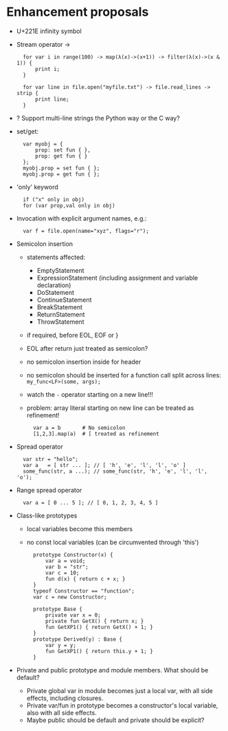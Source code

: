﻿Enhancement proposals
=====================

* U+221E infinity symbol

* Stream operator ->

        for var i in range(100) -> map(λ(x)->(x+1)) -> filter(λ(x)->(x & 1)) {
            print i;
        }

        for var line in file.open("myfile.txt") -> file.read_lines -> strip {
            print line;
        }

* ? Support multi-line strings the Python way or the C way?

* set/get:

        var myobj = {
            prop: set fun { },
            prop: get fun { }
        };
        myobj.prop = set fun { };
        myobj.prop = get fun { };

* 'only' keyword

        if ("x" only in obj)
        for (var prop,val only in obj)

* Invocation with explicit argument names, e.g.:

        var f = file.open(name="xyz", flags="r");

* Semicolon insertion
    - statements affected:
      - EmptyStatement
      - ExpressionStatement (including assignment and variable declaration)
      - DoStatement
      - ContinueStatement
      - BreakStatement
      - ReturnStatement
      - ThrowStatement
    - if required, before EOL, EOF or }
    - EOL after return just treated as semicolon?
    - no semicolon insertion inside for header
    - no semicolon should be inserted for a function call split across lines: `my_func<LF>(some, args);`
    - watch the `-` operator starting on a new line!!!
    - problem: array literal starting on new line can be treated as refinement!

            var a = b       # No semicolon
            [1,2,3].map(a)  # [ treated as refinement

* Spread operator

        var str = "hello";
        var a   = [ str ... ]; // [ 'h', 'e', 'l', 'l', 'o' ]
        some_func(str, a ...); // some_func(str, 'h', 'e', 'l', 'l', 'o');

* Range spread operator

        var a = [ 0 ... 5 ]; // [ 0, 1, 2, 3, 4, 5 ]

* Class-like prototypes
    - local variables become this members
    - no const local variables (can be circumvented through 'this')

            prototype Constructor(x) {
                var a = void;
                var b = "str";
                var c = 10;
                fun d(x) { return c + x; }
            }
            typeof Constructor == "function";
            var c = new Constructor;

            prototype Base {
                private var x = 0;
                private fun GetX() { return x; }
                fun GetXP1() { return GetX() + 1; }
            }
            prototype Derived(y) : Base {
                var y = y;
                fun GetXP1() { return this.y + 1; }
            }

* Private and public prototype and module members.  What should be default?
    - Private global var in module becomes just a local var, with all side
      effects, including closures.
    - Private var/fun in prototype becomes a constructor's local variable,
      also with all side effects.
    - Maybe public should be default and private should be explicit?
